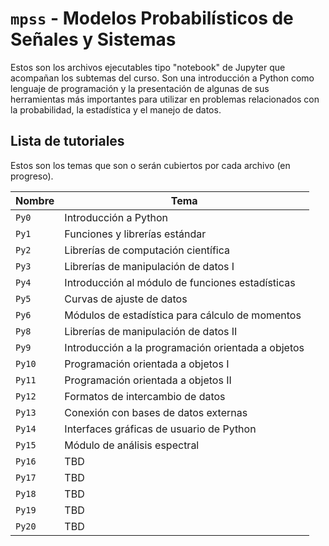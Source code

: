 # `mpss` - Modelos Probabilísticos de Señales y Sistemas

Estos son los archivos ejecutables tipo "notebook" de Jupyter que acompañan los subtemas del curso. Son una introducción a Python como lenguaje de programación y la presentación de algunas de sus herramientas más importantes para utilizar en problemas relacionados con la probabilidad, la estadística y el manejo de datos.

## Lista de tutoriales

Estos son los temas que son o serán cubiertos por cada archivo (en progreso).

| Nombre | Tema |
| ------ | ---- |
| `Py0`    | Introducción a Python     |
| `Py1`    | Funciones y librerías estándar  |
| `Py2`    | Librerías de computación científica  |
| `Py3`    | Librerías de manipulación de datos I |
| `Py4`    | Introducción al módulo de funciones estadísticas |
| `Py5`    | Curvas de ajuste de datos    |
| `Py6`    | Módulos de estadística para cálculo de momentos     |
| `Py8`    | Librerías de manipulación de datos II  |
| `Py9`    | Introducción a la programación orientada a objetos  |
| `Py10`   | Programación orientada a objetos I  |
| `Py11`   | Programación orientada a objetos II |
| `Py12`   | Formatos de intercambio de datos  |
| `Py13`   | Conexión con bases de datos externas  |
| `Py14`   | Interfaces gráficas de usuario de Python  |
| `Py15`   | Módulo de análisis espectral  |
| `Py16`   | TBD  |
| `Py17`   | TBD  |
| `Py18`   | TBD  |
| `Py19`   | TBD  |
| `Py20`   | TBD  |